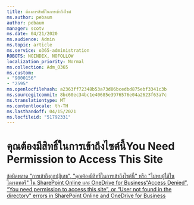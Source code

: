 ```yaml
---
title: ต้องการสิทธิ์ในการเข้าถึงไซต์
ms.author: pebaum
author: pebaum
manager: scotv
ms.date: 04/21/2020
ms.audience: Admin
ms.topic: article
ms.service: o365-administration
ROBOTS: NOINDEX, NOFOLLOW
localization_priority: Normal
ms.collection: Adm_O365
ms.custom:
- "9000156"
- "2595"
ms.openlocfilehash: a2363ff72348b53a73d06bcedbd875ebf3341c3b
ms.sourcegitcommit: 8bc60ec34bc1e40685e3976576e04a2623f63a7c
ms.translationtype: MT
ms.contentlocale: th-TH
ms.lasthandoff: 04/15/2021
ms.locfileid: "51792331"
---
```

# <a name="you-need-permission-to-access-this-site"></a><span data-ttu-id="90620-102">คุณต้องมีสิทธิ์ในการเข้าถึงไซต์นี้</span><span class="sxs-lookup"><span data-stu-id="90620-102">You Need Permission to Access This Site</span></span>

[<span data-ttu-id="90620-103">ข้อผิดพลาด "การเข้าถึงถูกปฏิเสธ", "คุณต้องมีสิทธิ์ในการเข้าถึงไซต์นี้" หรือ "ไม่พบผู้ใช้ในไดเรกทอรี" ใน SharePoint Online และ OneDrive for Business</span><span class="sxs-lookup"><span data-stu-id="90620-103">“Access Denied”, “You need permission to access this site”, or “User not found in the directory” errors in SharePoint Online and OneDrive for Business</span></span>](https://docs.microsoft.com/sharepoint/support/administration/access-denied-or-need-permission-error-sharepoint-online-or-onedrive-for-business)
